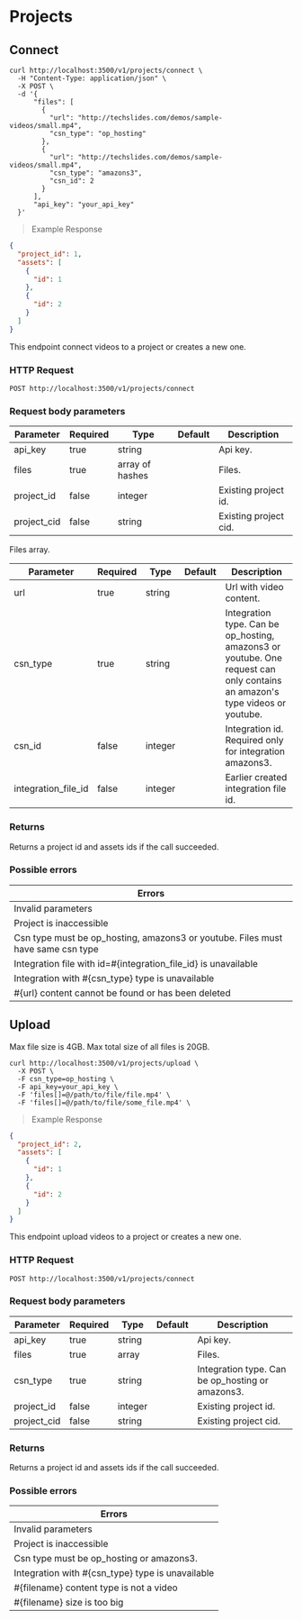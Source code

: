 # Projects

## Connect

```shell
curl http://localhost:3500/v1/projects/connect \
  -H "Content-Type: application/json" \
  -X POST \
  -d '{
      "files": [
        {
          "url": "http://techslides.com/demos/sample-videos/small.mp4",
          "csn_type": "op_hosting"
        },
        {
          "url": "http://techslides.com/demos/sample-videos/small.mp4",
          "csn_type": "amazons3",
          "csn_id": 2
        }
      ],
      "api_key": "your_api_key"
  }'
```

> Example Response

```json
{
  "project_id": 1,
  "assets": [
    {
      "id": 1
    },
    {
      "id": 2
    }
  ]
}
```

This endpoint connect videos to a project or creates a new one.

### HTTP Request

`POST http://localhost:3500/v1/projects/connect`

### Request body parameters

Parameter  | Required  | Type    | Default | Description
---------  | --------- | ------- | ------- | -----------
api_key | true | string | | Api key.
files | true | array of hashes   |           | Files.
project_id | false | integer  |           | Existing project id.
project_cid | false | string  |           | Existing project cid.

Files array.

Parameter  | Required  | Type    | Default | Description
---------  | --------- | ------- | ------- | -----------
url   | true      | string |         | Url with video content.
csn_type   | true      | string |         | Integration type. Can be op_hosting, amazons3 or youtube. One request can only contains an amazon's type videos or youtube.
csn_id   | false      | integer |         | Integration id. Required only for integration amazons3.
integration_file_id | false | integer |   | Earlier created integration file id.

### Returns
Returns a project id and assets ids if the call succeeded.

### Possible errors

 Errors |
 ---------- |
 Invalid parameters |
 Project is inaccessible |
 Csn type must be op_hosting, amazons3 or youtube. Files must have same csn type |
 Integration file with id=#{integration_file_id} is unavailable |
 Integration with #{csn_type} type is unavailable |
 #{url} content cannot be found or has been deleted |


## Upload

Max file size is 4GB. Max total size of all files is 20GB.

```shell
curl http://localhost:3500/v1/projects/upload \
  -X POST \
  -F csn_type=op_hosting \
  -F api_key=your_api_key \
  -F 'files[]=@/path/to/file/file.mp4' \
  -F 'files[]=@/path/to/file/some_file.mp4' \
```

> Example Response

```json
{
  "project_id": 2,
  "assets": [
    {
      "id": 1
    },
    {
      "id": 2
    }
  ]
}
```

This endpoint upload videos to a project or creates a new one.

### HTTP Request

`POST http://localhost:3500/v1/projects/connect`

### Request body parameters

Parameter  | Required  | Type    | Default | Description
---------  | --------- | ------- | ------- | -----------
api_key | true | string | | Api key.
files | true | array |           | Files.
csn_type | true | string | | Integration type. Can be op_hosting or amazons3.
project_id | false | integer  |           | Existing project id.
project_cid | false | string  |           | Existing project cid.

### Returns
Returns a project id and assets ids if the call succeeded.

### Possible errors

 Errors |
 ---------- |
 Invalid parameters |
 Project is inaccessible |
 Csn type must be op_hosting or amazons3. |
 Integration with #{csn_type} type is unavailable |
 #{filename} content type is not a video |
 #{filename} size is too big |
